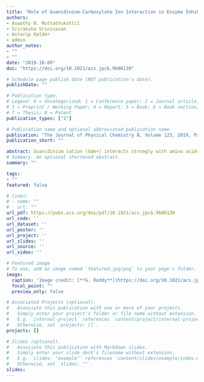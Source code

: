 ```yaml
---
title: "Role of Guanidinium-Carboxylate Ion Interaction in Enzyme Inhibition with Implications for Drug Design"
authors:
- Aswathy N. Muttathukattil
- Sriraksha Srinivasan
- Antarip Halder
- admin
author_notes:
- ""
- ""
date: "2019-10-09"
doi: "https://doi.org/10.1021/acs.jpcb.9b06130"

# Schedule page publish date (NOT publication's date).
publishDate: ""

# Publication type.
# Legend: 0 = Uncategorized; 1 = Conference paper; 2 = Journal article;
# 3 = Preprint / Working Paper; 4 = Report; 5 = Book; 6 = Book section;
# 7 = Thesis; 8 = Patent
publication_types: ["2"]

# Publication name and optional abbreviated publication name.
publication: "The Journal of Physical Chemistry B, Volume 123, 2019, Pages 9302-9311"
publication_short: ""

abstract: Guanidinium cation (Gdm+) interacts strongly with amino acids of different polarities modulating protein structure and function. Using density functional theory calculations and molecular dynamics simulations, we studied the interaction of Gdm+ with carboxylate ions mimicking its interaction with acidic amino acids and explored its effect in enzymatic folding and activity. We show that, in low concentrations, Gdm+ stabilizes carboxylate ion dimers by acting as a bridge between them, thereby reducing the electrostatic repulsion. We further show that this carboxylate–Gdm+–carboxylate interaction can have an effect on the structure–activity relationship in enzymes with active sites containing two acidic residues. Using five enzymes (hen egg white lysozyme, T4 lysozyme, HIV-1 protease, pepsin, and creatine kinase), which have two acidic amino acids in their active sites, we show that, in low concentrations (<0.5 M), Gdm+ strongly binds to the enzyme active site, thereby potentially inhibiting its activity without unfolding it. This can lead to misleading conclusions in experiments, which infer the extent of enzyme unfolding from activity measurements. However, the carboxylate–Gdm+–carboxylate specific interaction can be exploited in drug discovery as drugs based on guanidinium derivatives are already being used to treat various maladies related to muscle weakness, cancer, diabetes etc. Guanidinium derivatives can be designed as potential drug molecules to inhibit activity or functioning of enzymes, which have binding pockets with two acidic residues in close vicinity.
# Summary. An optional shortened abstract.
summary: ""

tags:
- ""
featured: false

# links:
# - name: ""
#   url: ""
url_pdf: https://pubs.acs.org/doi/pdf/10.1021/acs.jpcb.9b06130
url_code: ''
url_dataset: ''
url_poster: ''
url_project: ''
url_slides: ''
url_source: ''
url_video: ''

# Featured image
# To use, add an image named `featured.jpg/png` to your page's folder. 
image:
  caption: 'Image credit: [**G. Reddy**](https://doi.org/10.1021/acs.jpcb.9b06130)'
  focal_point: ""
  preview_only: false

# Associated Projects (optional).
#   Associate this publication with one or more of your projects.
#   Simply enter your project's folder or file name without extension.
#   E.g. `internal-project` references `content/project/internal-project/index.md`.
#   Otherwise, set `projects: []`.
projects: []

# Slides (optional).
#   Associate this publication with Markdown slides.
#   Simply enter your slide deck's filename without extension.
#   E.g. `slides: "example"` references `content/slides/example/index.md`.
#   Otherwise, set `slides: ""`.
slides:
---
```

